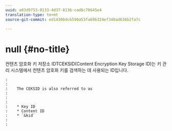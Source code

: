 ```yaml
---
uuid: a03d9753-0133-4d37-8136-cad6c78645e4
translation-type: tm+mt
source-git-commit: ed1430bdcb590a53fa69b324ef340ad636b2fa7c

---
```



# null {#no-title}

컨텐츠 암호화 키 저장소 IDTCEKSID(Content Encryption Key Storage ID)는 키 관리 시스템에서 컨텐츠 암호화 키를 검색하는 데 사용되는 ID입니다.

```
:    
:    
:    The CEKSID is also referred to as
:    
:    
:    
:    * Key ID
:    * Content ID
:    * `&kid`
:    
:    
```
